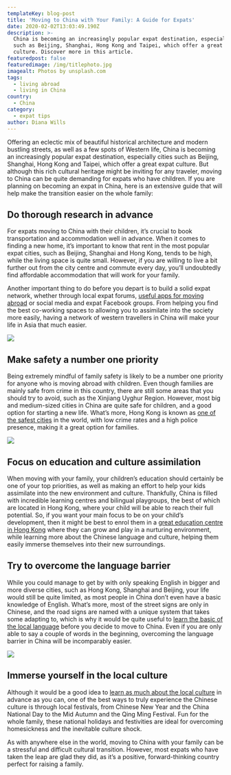 ```yaml
---
templateKey: blog-post
title: 'Moving to China with Your Family: A Guide for Expats'
date: 2020-02-02T13:03:49.190Z
description: >-
  China is becoming an increasingly popular expat destination, especially cities
  such as Beijing, Shanghai, Hong Kong and Taipei, which offer a great expat
  culture. Discover more in this article.
featuredpost: false
featuredimage: /img/titlephoto.jpg
imagealt: Photos by unsplash.com
tags:
  - living abroad
  - living in China
country:
  - China
category:
  - expat tips
author: Diana Wills
---
```

Offering an eclectic mix of beautiful historical architecture and modern bustling streets, as well as a few spots of Western life, China is becoming an increasingly popular expat destination, especially cities such as Beijing, Shanghai, Hong Kong and Taipei, which offer a great expat culture. But although this rich cultural heritage might be inviting for any traveler, moving to China can be quite demanding for expats who have children. If you are planning on becoming an expat in China, here is an extensive guide that will help make the transition easier on the whole family:

## Do thorough research in advance

For expats moving to China with their children, it’s crucial to book transportation and accommodation well in advance. When it comes to finding a new home, it’s important to know that rent in the most popular expat cities, such as Beijing, Shanghai and Hong Kong, tends to be high, while the living space is quite small. However, if you are willing to live a bit further out from the city centre and commute every day, you’ll undoubtedly find affordable accommodation that will work for your family.

Another important thing to do before you depart is to build a solid expat network, whether through local expat forums, [useful apps for moving abroad](https://www.thexpatmagazine.com/blog/2019-02-26-8-apps-to-make-moving-abroad-easier-infographic/) or social media and expat Facebook groups. From helping you find the best co-working spaces to allowing you to assimilate into the society more easily, having a network of western travellers in China will make your life in Asia that much easier.

![](/img/22.jpg)

## Make safety a number one priority

Being extremely mindful of family safety is likely to be a number one priority for anyone who is moving abroad with children. Even though families are mainly safe from crime in this country, there are still some areas that you should try to avoid, such as the Xinjiang Uyghur Region. However, most big and medium-sized cities in China are quite safe for children, and a good option for starting a new life. What’s more, Hong Kong is known as [one of the safest cities](https://www.expatexplorer.hsbc.com/survey/files/pdfs/overall-reports/2014/HSBC_Expat_Explorer_2014_report.pdf) in the world, with low crime rates and a high police presence, making it a great option for families. 

![](/img/3-2-.jpg)

## Focus on education and culture assimilation

When moving with your family, your children’s education should certainly be one of your top priorities, as well as making an effort to help your kids assimilate into the new environment and culture. Thankfully, China is filled with incredible learning centres and bilingual playgroups, the best of which are located in Hong Kong, where your child will be able to reach their full potential. So, if you want your main focus to be on your child’s development, then it might be best to enrol them in a [great education centre in Hong Kong](https://www.bebegarten.com/) where they can grow and play in a nurturing environment, while learning more about the Chinese language and culture, helping them easily immerse themselves into their new surroundings.

## Try to overcome the language barrier

While you could manage to get by with only speaking English in bigger and more diverse cities, such as Hong Kong, Shanghai and Beijing, your life would still be quite limited, as most people in China don’t even have a basic knowledge of English. What’s more, most of the street signs are only in Chinese, and the road signs are named with a unique system that takes some adapting to, which is why it would be quite useful to [learn the basic of the local language](https://www.thexpatmagazine.com/blog/2019-06-20-to-learn-or-not-to-learn-the-local-language/) before you decide to move to China. Even if you are only able to say a couple of words in the beginning, overcoming the language barrier in China will be incomparably easier.

![](/img/4.jpg)

## Immerse yourself in the local culture

Although it would be a good idea to [learn as much about the local culture](https://www.chinahighlights.com/travelguide/chinese-culture-facts.htm) in advance as you can, one of the best ways to truly experience the Chinese culture is through local festivals, from Chinese New Year and the China National Day to the Mid Autumn and the Qing Ming Festival. Fun for the whole family, these national holidays and festivities are ideal for overcoming homesickness and the inevitable culture shock.

As with anywhere else in the world, moving to China with your family can be a stressful and difficult cultural transition. However, most expats who have taken the leap are glad they did, as it’s a positive, forward-thinking country perfect for raising a family.
